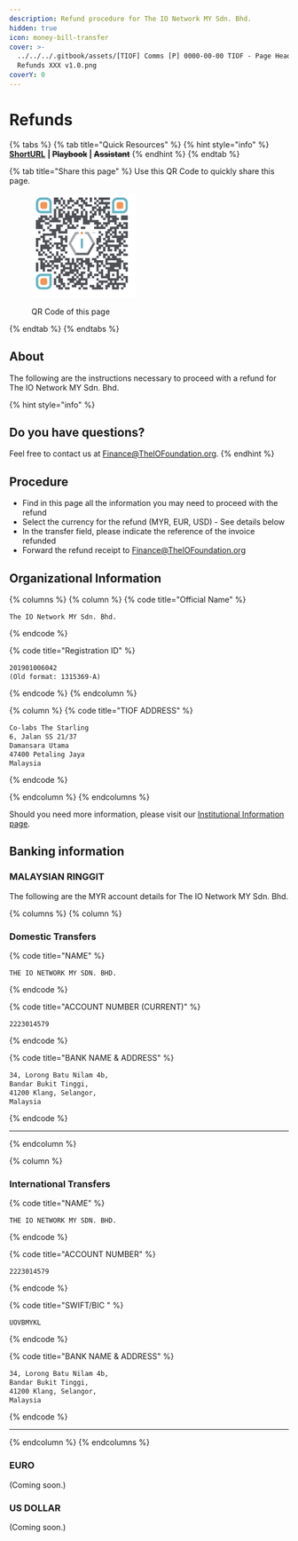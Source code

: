 ```yaml
---
description: Refund procedure for The IO Network MY Sdn. Bhd.
hidden: true
icon: money-bill-transfer
cover: >-
  ../../../.gitbook/assets/[TIOF] Comms [P] 0000-00-00 TIOF - Page Header
  Refunds XXX v1.0.png
coverY: 0
---
```


# Refunds

{% tabs %}
{% tab title="Quick Resources" %}
{% hint style="info" %}
[**ShortURL**](https://short.theiofoundation.org/TIONMYRefunds-Info) **|&#x20;**~~**Playbook**~~**&#x20;|&#x20;**~~**Assistant**~~
{% endhint %}
{% endtab %}

{% tab title="Share this page" %}
Use this QR Code to quickly share this page.

<figure><img src="../../../.gitbook/assets/[TION-MY] Comms [P] 0000-00-00 TION-MY QR Code Refund Information XXX v1.0.png" alt="" width="188"><figcaption><p>QR Code of this page</p></figcaption></figure>
{% endtab %}
{% endtabs %}

## About

The following are the instructions necessary to proceed with a refund for The IO Network MY Sdn. Bhd.

{% hint style="info" %}
## Do you have questions?

Feel free to contact us at [Finance@TheIOFoundation.org](mailto:Finance@TheIOFoundation.org).
{% endhint %}

## Procedure

* Find in this page all the information you may need to proceed with the refund
* Select the currency for the refund (MYR, EUR, USD) - See details below
* In the transfer field, please indicate the reference of the invoice refunded
* Forward the refund receipt to [Finance@TheIOFoundation.org](mailto:Finance@TheIOFoundation.org)

## Organizational Information

{% columns %}
{% column %}
{% code title="Official Name" %}
```
The IO Network MY Sdn. Bhd.
```
{% endcode %}

{% code title="Registration ID" %}
```
201901006042
(Old format: 1315369-A)
```
{% endcode %}
{% endcolumn %}

{% column %}
{% code title="TIOF ADDRESS" %}
```
Co-labs The Starling
6, Jalan SS 21/37
Damansara Utama
47400 Petaling Jaya
Malaysia
```
{% endcode %}


{% endcolumn %}
{% endcolumns %}

Should you need more information, please visit our [Institutional Information page](../the-io-foundation-mtue/).

## Banking information

### MALAYSIAN RINGGIT

The following are the MYR account details for The IO Network MY Sdn. Bhd.

{% columns %}
{% column %}
### Domestic Transfers

{% code title="NAME" %}
```
THE IO NETWORK MY SDN. BHD.
```
{% endcode %}

{% code title="ACCOUNT NUMBER (CURRENT)" %}
```
2223014579
```
{% endcode %}

{% code title="BANK NAME & ADDRESS" %}
```
34, Lorong Batu Nilam 4b,
Bandar Bukit Tinggi,
41200 Klang, Selangor,
Malaysia
```
{% endcode %}



***
{% endcolumn %}

{% column %}
### International Transfers

{% code title="NAME" %}
```
THE IO NETWORK MY SDN. BHD.
```
{% endcode %}

{% code title="ACCOUNT NUMBER" %}
```
2223014579
```
{% endcode %}

{% code title="SWIFT/BIC
" %}
```
UOVBMYKL
```
{% endcode %}

{% code title="BANK NAME & ADDRESS" %}
```
34, Lorong Batu Nilam 4b,
Bandar Bukit Tinggi,
41200 Klang, Selangor,
Malaysia
```
{% endcode %}



***
{% endcolumn %}
{% endcolumns %}

### EURO

(Coming soon.)

### US DOLLAR

(Coming soon.)



